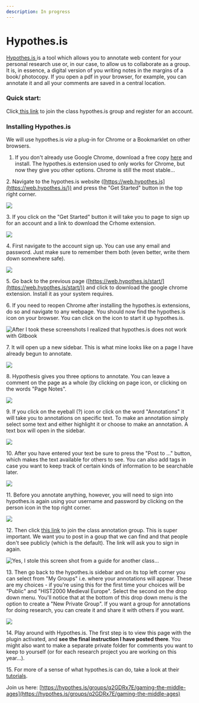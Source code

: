 ```yaml
---
description: In progress
---
```


# Hypothes.is

[Hypothes.is ](https://hypothes.is)is a tool which allows you to annotate web content for your personal research use or, in our case, to allow us to collaborate as a group. It is, in essence, a digital version of you writing notes in the margins of a book/ photocopy. If you open a pdf in your browser, for example, you can annotate it and all your comments are saved in a central location.

### Quick start:

Click[ this link](https://hypothes.is/groups/q2GDRx7E/gaming-the-middle-ages) to join the class hypothes.is group and register for an account.&#x20;

### Installing Hypothes.is

We will use hypothes.is _via_ a plug-in for Chrome or a Bookmarklet on other browsers.

1. If you don't already use Google Chrome, download a free copy [here](https://www.google.ca/chrome/) and install. The hypothes.is extension used to only works for Chrome, but now they give you other options. Chrome is still the most stable...

2\.  Navigate to the hypothes.is website ([https://web.hypothes.is](https://web.hypothes.is/)) and press the "Get Started" button in the top right corner.&#x20;

![](../../../.gitbook/assets/Screen%20Shot%202020-06-16%20at%202.03.38%20PM.png)

3\. If you click on the "Get Started" button it will take you to page to sign up for an account and a link to download the Crhome extension.&#x20;

![](../../../.gitbook/assets/Screen%20Shot%202020-06-16%20at%202.01.06%20PM.png)

4\. First navigate to the account sign up. You can use any email and password. Just make sure to remember them both (even better, write them down somewhere safe).&#x20;

![](../../../.gitbook/assets/Screen%20Shot%202020-06-16%20at%202.01.28%20PM.png)

5\. Go back to the previous page ([https://web.hypothes.is/start/](https://web.hypothes.is/start/)) and click to download the google chrome extension. Install it as your system requires.&#x20;

6\. If you need to reopen Chrome after installing the hypothes.is extensions, do so and navigate to any webpage. You should now find the hypothes.is icon on your browser. You can click on the icon to start it up hypothes.is.&#x20;

![After I took these screenshots I realized that hypothes.is does not work with Gitbook](../../../.gitbook/assets/Screen%20Shot%202020-06-17%20at%209.16.27%20AM.png)

7\. It will open up a new sidebar. This is what mine looks like on a page I have already begun to annotate.&#x20;

![](../../../.gitbook/assets/Screen%20Shot%202020-06-17%20at%209.28.08%20AM.png)

8\. Hypothesis gives you three options to annotate. You can leave a comment on the page as a whole (by clicking on page icon, or clicking on the words "Page Notes".&#x20;

![](../../../.gitbook/assets/Screen%20Shot%202020-06-17%20at%209.56.05%20AM.png)

9\. If you click on the eyeball (?) icon or click on the word "Annotations" it will take you to annotations on specific text. To make an annotation simply select some text and either highlight it or choose to make an annotation. A text box will open in the sidebar.&#x20;

![](../../../.gitbook/assets/Screen%20Shot%202020-06-17%20at%209.28.50%20AM.png)

10\. After you have entered your text be sure to press the "Post to ..." button, which makes the text available for others to see. You can also add tags in case you want to keep track of certain kinds of information to be searchable later.&#x20;

![](../../../.gitbook/assets/Screen%20Shot%202020-06-17%20at%2010.01.43%20AM.png)

11\. Before you annotate anything, however, you will need to sign into hypothes.is again using your username and password by clicking on the person icon in the top right corner.&#x20;

![](../../../.gitbook/assets/Screen%20Shot%202020-06-17%20at%209.36.21%20AM.png)

12\. Then click [this link](https://hypothes.is/groups/X7eRqmgQ/fysm1405d-making-the-ma) to join the class annotation group. This is super important. We want you to post in a goup that we can find and that people don't see publicly (which is the default). The link will ask you to sign in again.&#x20;

![Yes, I stole this screen shot from a guide for another class...](../../../.gitbook/assets/Screen%20Shot%202020-06-17%20at%209.44.24%20AM.png)

13\. Then go back to the hypothes.is sidebar and on its top left corner you can select from "My Groups" i.e. where your annotations will appear. These are my choices - if you're using this for the first time your choices will be "Public" and "HIST2000 Medieval Europe". Select the second on the drop down menu. You'll notice that at the bottom of this drop down menu is the option to create a "New Private Group". If you want a group for annotations for doing research, you can create it and share it with others if you want.&#x20;

![](../../../.gitbook/assets/Screen%20Shot%202020-06-17%20at%209.36.44%20AM.png)

14\. Play around with Hypothes.is. The first step is to view this page with the plugin activated, and **see the final instruction I have posted there**. You might also want to make a separate private folder for comments you want to keep to yourself (or for each research project you are working on this year...).&#x20;

15\. For more of a sense of what hypothes.is can do, take a look at their [tutorials](https://web.hypothes.is/help-categories/tutorials/).

Join us here: [https://hypothes.is/groups/q2GDRx7E/gaming-the-middle-ages](https://hypothes.is/groups/q2GDRx7E/gaming-the-middle-ages)
